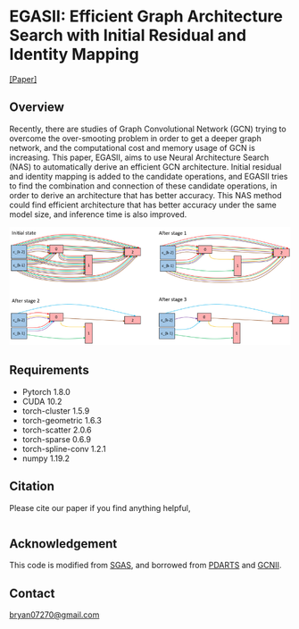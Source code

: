 # EGASII: Efficient Graph Architecture Search with Initial Residual and Identity Mapping

[[Paper]]()

## Overview
Recently, there are studies of Graph Convolutional Network (GCN) trying to overcome the over-smooting problem in order to get a deeper graph network, and the computational cost and memory usage of GCN is increasing. 
This paper, EGASII, aims to use Neural Architecture Search (NAS) to automatically derive an efficient GCN architecture. Initial residual and identity mapping is added to the candidate operations, and EGASII tries to find the combination and connection of these candidate operations, in order to derive an architecture that has better accuracy. 
This NAS method could find efficient architecture that has better accuracy under the same model size, and inference time is also improved.

<p align="center">
  <img src='./pic/overview.png' width=900>
</p>

## Requirements
* Pytorch 1.8.0
* CUDA 10.2
* torch-cluster 1.5.9
* torch-geometric 1.6.3
* torch-scatter 2.0.6
* torch-sparse 0.6.9
* torch-spline-conv 1.2.1
* numpy 1.19.2

## Citation
Please cite our paper if you find anything helpful,
```

```

## Acknowledgement
This code is modified from [SGAS](https://github.com/lightaime/sgas), and borrowed from [PDARTS](https://github.com/chenxin061/pdarts) and [GCNII](https://github.com/chennnM/GCNII).

## Contact
bryan07270@gmail.com

